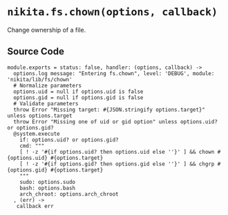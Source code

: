 
# `nikita.fs.chown(options, callback)`

Change ownership of a file.

## Source Code

    module.exports = status: false, handler: (options, callback) ->
      options.log message: "Entering fs.chown", level: 'DEBUG', module: 'nikita/lib/fs/chown'
      # Normalize parameters
      options.uid = null if options.uid is false
      options.gid = null if options.gid is false
      # Validate parameters
      throw Error "Missing target: #{JSON.stringify options.target}" unless options.target
      throw Error "Missing one of uid or gid option" unless options.uid? or options.gid?
      @system.execute
        if: options.uid? or options.gid?
        cmd: """
        [ ! -z '#{if options.uid? then options.uid else ''}' ] && chown #{options.uid} #{options.target}
        [ ! -z '#{if options.gid? then options.gid else ''}' ] && chgrp #{options.gid} #{options.target}
        """
        sudo: options.sudo
        bash: options.bash
        arch_chroot: options.arch_chroot
      , (err) ->
       callback err

